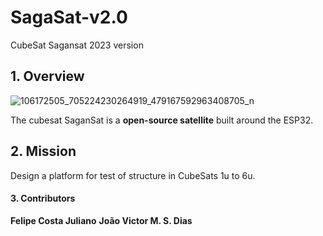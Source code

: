 # SagaSat-v2.0
CubeSat Sagansat 2023 version

## 1. Overview

![106172505_705224230264919_479167592963408705_n](https://github.com/FelipeJuliano/SagaSat-v2.0/assets/46896206/4ccad428-7edc-40d8-a310-01d6bb5e1204)

The cubesat SaganSat is a **open-source satellite** built around the ESP32.

## 2. Mission

Design a platform for test of structure in CubeSats 1u to 6u.

#### 3. Contributors
**Felipe Costa Juliano**
**João Victor M. S. Dias**
